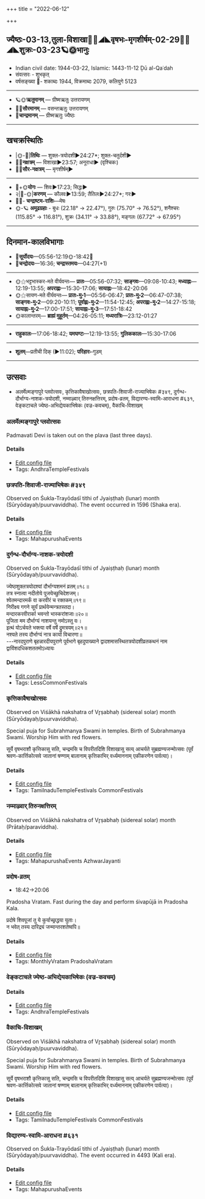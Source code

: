 +++
title = "2022-06-12"

+++
## ज्यैष्ठः-03-13,तुला-विशाखा🌛🌌◢◣वृषभः-मृगशीर्षम्-02-29🌌🌞◢◣शुक्रः-03-23🪐🌞भानुः
- Indian civil date: 1944-03-22, Islamic: 1443-11-12 Ḏū al-Qaʿdah
- संवत्सरः - शुभकृत्
- वर्षसङ्ख्या 🌛- शकाब्दः 1944, विक्रमाब्दः 2079, कलियुगे 5123
___________________
- 🪐🌞**ऋतुमानम्** — ग्रीष्मऋतुः उत्तरायणम्
- 🌌🌞**सौरमानम्** — वसन्तऋतुः उत्तरायणम्
- 🌛**चान्द्रमानम्** — ग्रीष्मऋतुः ज्यैष्ठः
___________________


## खचक्रस्थितिः
- |🌞-🌛|**तिथिः** — शुक्ल-त्रयोदशी►24:27*; शुक्ल-चतुर्दशी►  
- 🌌🌛**नक्षत्रम्** — विशाखा►23:57; अनूराधा► (वृश्चिकः)  
- 🌌🌞**सौर-नक्षत्रम्** — मृगशीर्षम्►  
___________________
- 🌛+🌞**योगः** — शिवः►17:23; सिद्धः►  
- २|🌛-🌞|**करणम्** — कौलवः►13:59; तैतिलः►24:27*; गरः►  
- 🌌🌛- **चन्द्राष्टम-राशिः**—मेषः  
- 🌞-🪐 **अमूढग्रहाः** - बुधः (22.18° → 22.47°), गुरुः (75.70° → 76.52°), शनैश्चरः (115.85° → 116.81°), शुक्रः (34.11° → 33.88°), मङ्गलः (67.72° → 67.95°)
___________________


## दिनमान-कालविभागाः
- 🌅**सूर्योदयः**—05:56-12:19🌞️-18:42🌇  
- 🌛**चन्द्रोदयः**—16:36; **चन्द्रास्तमयः**—04:27(+1)  
___________________
- 🌞⚝भट्टभास्कर-मते वीर्यवन्तः— **प्रातः**—05:56-07:32; **साङ्गवः**—09:08-10:43; **मध्याह्नः**—12:19-13:55; **अपराह्णः**—15:30-17:06; **सायाह्नः**—18:42-20:06  
- 🌞⚝सायण-मते वीर्यवन्तः— **प्रातः-मु॰1**—05:56-06:47; **प्रातः-मु॰2**—06:47-07:38; **साङ्गवः-मु॰2**—09:20-10:11; **पूर्वाह्णः-मु॰2**—11:54-12:45; **अपराह्णः-मु॰2**—14:27-15:18; **सायाह्नः-मु॰2**—17:00-17:51; **सायाह्नः-मु॰3**—17:51-18:42  
- 🌞कालान्तरम्— **ब्राह्मं मुहूर्तम्**—04:26-05:11; **मध्यरात्रिः**—23:12-01:27  
___________________
- **राहुकालः**—17:06-18:42; **यमघण्टः**—12:19-13:55; **गुलिककालः**—15:30-17:06  
___________________
- **शूलम्**—प्रतीची दिक् (►11:02); **परिहारः**–गुडम्  
___________________

## उत्सवाः
- अलर्मेल्मङ्गापुरे प्लवोत्सवः, कृत्तिकावैषाखोत्सवः, छत्रपति-शिवाजी-राज्याभिषेकः #३४९, दुर्गन्ध-दौर्भाग्य-नाशक-त्रयोदशी, नम्माऴ्वार् तिरुनक्षत्तिरम्, प्रदोष-व्रतम्, विद्यारण्य-स्वामि-आराधना #६३१, वेङ्कटाचले ज्येष्ठ-अभिद्येयकाभिषेकः (वज्र-कवचम्), वैकाचि-विशाखम्
### अलर्मेल्मङ्गापुरे प्लवोत्सवः



Padmavati Devi is taken out on the plava (last three days).

#### Details
- [Edit config file](https://github.com/jyotisham/adyatithi/blob/master/temples/Andhra/relative_event/alarmElmaGgApurE_plavOtsava-samApanam/offset__-2/alarmElmaGgApurE_plavOtsavaH~3.toml)
- Tags: AndhraTempleFestivals


### छत्रपति-शिवाजी-राज्याभिषेकः #३४९

Observed on Śukla-Trayōdaśī tithi of Jyaiṣṭhaḥ (lunar) month (Sūryōdayaḥ/puurvaviddha). The event occurred in 1596 (Shaka era).  




#### Details
- [Edit config file](https://github.com/jyotisham/adyatithi/blob/master/mahApuruSha/xatra/lunar_month/tithi/03/13/chatrapati~zivAjI~rAjyAbhiSEkaH.toml)
- Tags: MahapurushaEvents


### दुर्गन्ध-दौर्भाग्य-नाशक-त्रयोदशी

Observed on Śukla-Trayōdaśī tithi of Jyaiṣṭhaḥ (lunar) month (Sūryōdayaḥ/puurvaviddha). 

ज्येष्ठशुक्लत्रयोदश्यां दौर्भाग्यशमनं व्रतम्॥१८॥  
तत्र स्नात्वा नदीतोये पूजयेच्छुचिदेशजम्।  
श्वेतमन्दारमर्कं वा करवीरं च रक्तकम्॥१९॥  
निरीक्ष्य गगने सूर्यं प्रार्थयेन्मन्त्रतस्तदा।  
मन्दारकरवीरार्का भवन्तो भास्करांशजाः॥२०॥  
पूजिता मम दौर्भाग्यं नाशयन्तु नमोऽस्तु वः।  
इत्थं योऽर्चयते भक्त्या वर्षे वर्षे द्रुमत्रयम्॥२१॥  
नश्यते तस्य दौर्भाग्यं नात्र कार्या विचारणा॥   
---नारदपुराणे बृहन्नारदीयपुराणे पूर्वभागे बृहदुपाख्याने द्वादशमासस्थितत्रयोदशीव्रतकथनं नाम द्वाविंशदधिकशततमोऽध्यायः



#### Details
- [Edit config file](https://github.com/jyotisham/adyatithi/blob/master/general/lunar_month/tithi/03/13/durgandha-daurbhAgya-nAzaka-trayOdazI.toml)
- Tags: LessCommonFestivals


### कृत्तिकावैषाखोत्सवः

Observed on Viśākhā nakshatra of Vr̥ṣabhaḥ (sidereal solar) month (Sūryōdayaḥ/puurvaviddha). 

Special puja for Subrahmanya Swami in temples. Birth of Subrahmanya Swami. Worship Him with red flowers.

सूर्ये वृषभराशौ कृत्तिकासु सति, चन्द्रमसि च विपरीतदिशि विशाखासु सत्य् आचर्यते सुब्रह्मण्यजन्मोत्सवः (पूर्वं श्रवण-कार्त्तिकोत्सवे जातानां षण्णाम् बालानाम् कृत्तिकाभिर् वर्ध्यमाननाम् एकीकरणेन पार्वत्या)।

#### Details
- [Edit config file](https://github.com/jyotisham/adyatithi/blob/master/devatA/kaumAra/sidereal_solar_month/nakshatra/02/16/kRttikA-vaizAkhOtsavaH.toml)
- Tags: TamilnaduTempleFestivals CommonFestivals


### नम्माऴ्वार् तिरुनक्षत्तिरम्

Observed on Viśākhā nakshatra of Vr̥ṣabhaḥ (sidereal solar) month (Prātaḥ/paraviddha). 



#### Details
- [Edit config file](https://github.com/jyotisham/adyatithi/blob/master/mahApuruSha/ALvAr/sidereal_solar_month/nakshatra/02/16/nammAzhvAr_tirunakSattiram.toml)
- Tags: MahapurushaEvents AzhwarJayanti


### प्रदोष-व्रतम्
- 18:42→20:06



Pradosha Vratam. Fast during the day and perform śivapūjā in Pradosha Kala.

प्रदोषे  शिवपूजां  तु  ये  कुर्याच्छ्रद्धया  युताः।  
न  भवेत्  तस्य  दारिद्र्यं  जन्मान्तरशतेष्वपि॥



#### Details
- [Edit config file](https://github.com/jyotisham/adyatithi/blob/master/time_focus/monthly/pradoSha/description_only/pradOSa-vratam.toml)
- Tags: MonthlyVratam PradoshaVratam


### वेङ्कटाचले ज्येष्ठ-अभिद्येयकाभिषेकः (वज्र-कवचम्)





#### Details
- [Edit config file](https://github.com/jyotisham/adyatithi/blob/master/temples/venkaTAchala/relative_event/vEGkaTAcalE_jyESTha-abhidyEyakAbhiSEkaH_%28svarNa-kavacam%29/offset__-2/vEGkaTAcalE_jyESTha-abhidyEyakAbhiSEkaH_%28vajra-kavacam%29.toml)
- Tags: AndhraTempleFestivals


### वैकाचि-विशाखम्

Observed on Viśākhā nakshatra of Vr̥ṣabhaḥ (sidereal solar) month (Sūryōdayaḥ/puurvaviddha). 

Special puja for Subrahmanya Swami in temples. Birth of Subrahmanya Swami. Worship Him with red flowers.

सूर्ये वृषभराशौ कृत्तिकासु सति, चन्द्रमसि च विपरीतदिशि विशाखासु सत्य् आचर्यते सुब्रह्मण्यजन्मोत्सवः (पूर्वं श्रवण-कार्त्तिकोत्सवे जातानां षण्णाम् बालानाम् कृत्तिकाभिर् वर्ध्यमाननाम् एकीकरणेन पार्वत्या)।

#### Details
- [Edit config file](https://github.com/jyotisham/adyatithi/blob/master/devatA/kaumAra/sidereal_solar_month/nakshatra/02/16/vaikAci~vizAkham.toml)
- Tags: TamilnaduTempleFestivals CommonFestivals


### विद्यारण्य-स्वामि-आराधना #६३१

Observed on Śukla-Trayōdaśī tithi of Jyaiṣṭhaḥ (lunar) month (Sūryōdayaḥ/puurvaviddha). The event occurred in 4493 (Kali era).  




#### Details
- [Edit config file](https://github.com/jyotisham/adyatithi/blob/master/mahApuruSha/kAnchI-maTha/lunar_month/tithi/03/13/vidyAraNya~svAmI~ArAdhanA.toml)
- Tags: MahapurushaEvents


